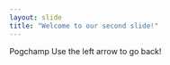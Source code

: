 ```yaml
---
layout: slide
title: "Welcome to our second slide!"
---
```

Pogchamp
Use the left arrow to go back!
